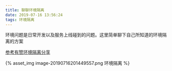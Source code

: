 ```yaml
---
title: 聊聊环境隔离
date: 2019-07-16 13:56:24
tags: 环境隔离
---
```


环境问题是日常开发以及服务上线碰到的问题。这里简单聊下自己所知道的环境隔离的方案

<!-- more -->


[参考有赞环境隔离分享](https://tech.youzan.com/web-https-engineering-2/)

{% asset_img image-20190716201449557.png 环境隔离 %}
